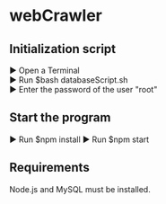 # webCrawler

## Initialization script
▶ Open a Terminal  
▶ Run $bash databaseScript.sh  
▶ Enter the password of the user "root"

## Start the program
▶ Run $npm install
▶ Run $npm start

## Requirements
Node.js and MySQL must be installed.